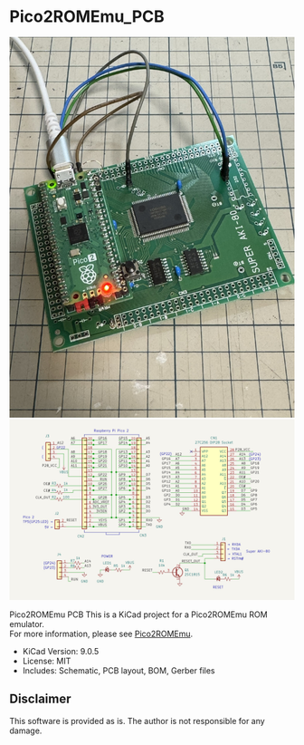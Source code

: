 # Pico2ROMEmu\_PCB
![Pico2ROMEmuBR](./Pico2ROMEmu_PCB_img.jpg)
![Pico2ROMEmuBR](./Pico2ROMEmu_PCB_SCH.jpg)



Pico2ROMEmu PCB
This is a KiCad project for a Pico2ROMEmu ROM emulator.  
For more information, please see [Pico2ROMEmu](https://github.com/kyo-ta04/Pico2ROMEmuBR).  
- KiCad Version: 9.0.5  
- License: MIT  
- Includes: Schematic, PCB layout, BOM, Gerber files  

## Disclaimer
This software is provided as is. The author is not responsible for any damage.
